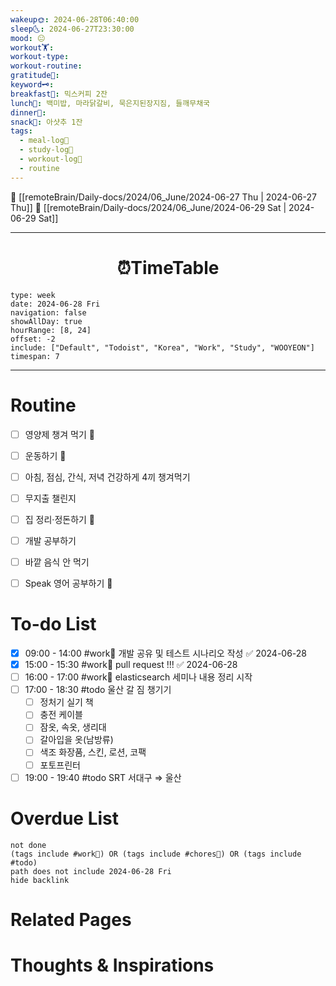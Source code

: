 ```yaml
---
wakeup🌞: 2024-06-28T06:40:00
sleep🌜: 2024-06-27T23:30:00
mood: 😐
workout🏋️: 
workout-type: 
workout-routine: 
gratitude🙏: 
keyword🗝️: 
breakfast🍳: 믹스커피 2잔
lunch🍚: 백미밥, 마라닭갈비, 묵은지된장지짐, 들깨무채국
dinner🥗: 
snack🍬: 아샷추 1잔
tags:
  - meal-log📝
  - study-log📓
  - workout-log💪
  - routine
---
```


🔺 [[remoteBrain/Daily-docs/2024/06_June/2024-06-27 Thu | 2024-06-27 Thu]]
🔻 [[remoteBrain/Daily-docs/2024/06_June/2024-06-29 Sat | 2024-06-29 Sat]]
___
<h1> <center>⏰TimeTable </center> </h1>

```gEvent
type: week
date: 2024-06-28 Fri
navigation: false
showAllDay: true
hourRange: [8, 24]
offset: -2
include: ["Default", "Todoist", "Korea", "Work", "Study", "WOOYEON"]
timespan: 7
```

--- 


# Routine 

- [ ] 영양제 챙겨 먹기 🔼 
- [ ] 운동하기 🔼
- [ ] 아침, 점심, 간식, 저녁 건강하게 4끼 챙겨먹기
- [ ] 무지출 챌린지 
- [ ] 집 정리·정돈하기 🔼
- [ ] 개발 공부하기
- [ ] 바깥 음식 안 먹기 
- [ ] Speak 영어 공부하기 🔼 


# To-do List

- [x] 09:00 - 14:00 #work💼 개발 공유 및 테스트 시나리오 작성 ✅ 2024-06-28
- [x] 15:00 - 15:30 #work💼 pull request !!! ✅ 2024-06-28
- [ ] 16:00 - 17:00 #work💼 elasticsearch 세미나 내용 정리 시작
- [ ] 17:00 - 18:30 #todo 울산 갈 짐 챙기기
	- [ ] 정처기 실기 책 
	- [ ] 충전 케이블
	- [ ] 잠옷, 속옷, 생리대 
	- [ ] 갈아입을 옷(남방류)
	- [ ] 색조 화장품, 스킨, 로션, 코팩 
	- [ ] 포토프린터 
- [ ] 19:00 - 19:40 #todo SRT 서대구 ⇒ 울산

# Overdue List
```tasks
not done
(tags include #work💼) OR (tags include #chores🧺) OR (tags include #todo)
path does not include 2024-06-28 Fri
hide backlink
```

# Related Pages



# Thoughts & Inspirations

